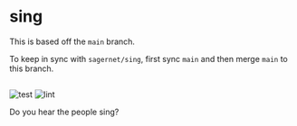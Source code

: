 # sing

This is based off the `main` branch. 

To keep in sync with `sagernet/sing`, first sync `main` and then merge `main` to this branch.

## 
![test](https://github.com/sagernet/sing/actions/workflows/test.yml/badge.svg)
![lint](https://github.com/sagernet/sing/actions/workflows/lint.yml/badge.svg)

Do you hear the people sing?
